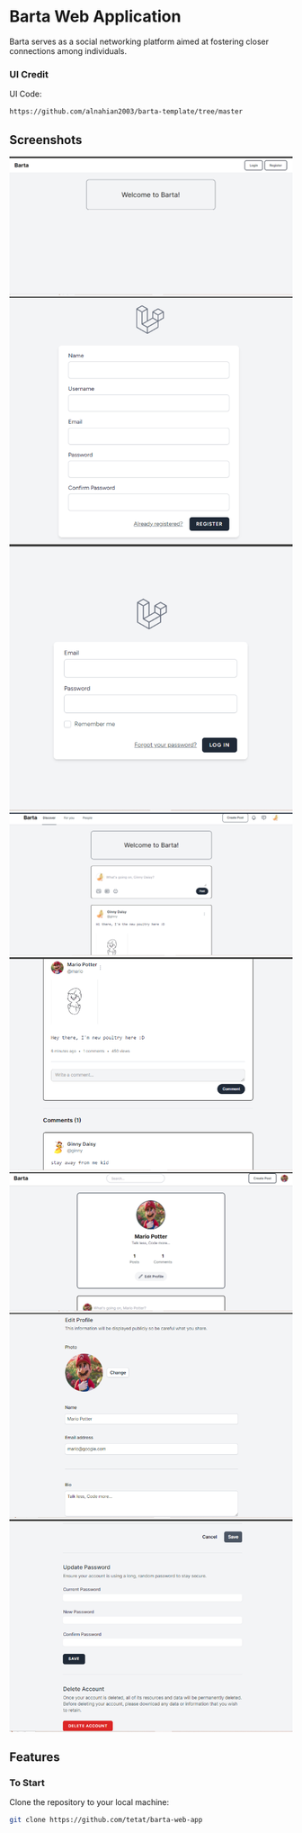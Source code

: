 # Barta Web Application

Barta serves as a social networking platform aimed at fostering closer connections among individuals.

### UI Credit

UI Code:

```bash
https://github.com/alnahian2003/barta-template/tree/master
```

## Screenshots

![Guest Welcome](public/images/screenshots/welcome.png)
![Register](public/images/screenshots/register.png)
![Login](public/images/screenshots/login.png)
![News Feed](public/images/screenshots/feed.png)
![Post](public/images/screenshots/post.png)
![My Feed](public/images/screenshots/myFeed.png)
![Edit Part 1](public/images/screenshots/edit1.png)
![Edit Part 2](public/images/screenshots/edit2.png)

## Features


### To Start

Clone the repository to your local machine:

```bash
git clone https://github.com/tetat/barta-web-app
```